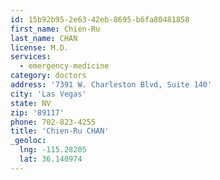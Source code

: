 ```yaml
---
id: 15b92b95-2e63-42eb-8695-b6fa80481858
first_name: Chien-Ru
last_name: CHAN
license: M.D.
services:
  - emergency-medicine
category: doctors
address: '7391 W. Charleston Blvd, Suite 140'
city: 'Las Vegas'
state: NV
zip: '89117'
phone: 702-823-4255
title: 'Chien-Ru CHAN'
_geoloc:
  lng: -115.28205
  lat: 36.140974
---
```

